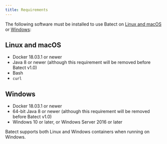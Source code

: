```yaml
---
title: Requirements
---
```


The following software must be installed to use Batect on [Linux and macOS](#linux-and-macos) or [Windows](#windows):

## Linux and macOS

* Docker 18.03.1 or newer
* Java 8 or newer (although this requirement will be removed before Batect v1.0)
* Bash
* `curl`

## Windows

* Docker 18.03.1 or newer
* 64-bit Java 8 or newer (although this requirement will be removed before Batect v1.0)
* Windows 10 or later, or Windows Server 2016 or later

Batect supports both Linux and Windows containers when running on Windows.

